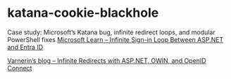 # katana-cookie-blackhole
Case study: Microsoft’s Katana bug, infinite redirect loops, and modular PowerShell fixes
[Microsoft Learn – Infinite Sign-in Loop Between ASP.NET and Entra ID](https://learn.microsoft.com/en-us/troubleshoot/entra/entra-id/app-integration/asp-dot-net-application-infinite-sign-in-loop?source=recommendations#solution-2-correct-the-redirect-url)

[Varnerin’s blog – Infinite Redirects with ASP.NET, OWIN, and OpenID Connect](https://varnerin.info/infinite-redirects-with-aspnet-owin-and-openid-connect/)
